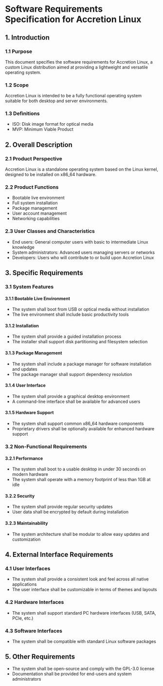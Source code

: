 # Software Requirements Specification for Accretion Linux

## 1. Introduction
### 1.1 Purpose
This document specifies the software requirements for Accretion Linux, a custom Linux distribution aimed at providing a lightweight and versatile operating system.

### 1.2 Scope
Accretion Linux is intended to be a fully functional operating system suitable for both desktop and server environments.

### 1.3 Definitions
- ISO: Disk image format for optical media
- MVP: Minimum Viable Product

## 2. Overall Description
### 2.1 Product Perspective
Accretion Linux is a standalone operating system based on the Linux kernel, designed to be installed on x86_64 hardware.

### 2.2 Product Functions
- Bootable live environment
- Full system installation
- Package management
- User account management
- Networking capabilities

### 2.3 User Classes and Characteristics
- End users: General computer users with basic to intermediate Linux knowledge
- System administrators: Advanced users managing servers or networks
- Developers: Users who will contribute to or build upon Accretion Linux

## 3. Specific Requirements
### 3.1 System Features
#### 3.1.1 Bootable Live Environment
- The system shall boot from USB or optical media without installation
- The live environment shall include basic productivity tools

#### 3.1.2 Installation
- The system shall provide a guided installation process
- The installer shall support disk partitioning and filesystem selection

#### 3.1.3 Package Management
- The system shall include a package manager for software installation and updates
- The package manager shall support dependency resolution

#### 3.1.4 User Interface
- The system shall provide a graphical desktop environment
- A command-line interface shall be available for advanced users

#### 3.1.5 Hardware Support
- The system shall support common x86_64 hardware components
- Proprietary drivers shall be optionally available for enhanced hardware support

### 3.2 Non-Functional Requirements
#### 3.2.1 Performance
- The system shall boot to a usable desktop in under 30 seconds on modern hardware
- The system shall operate with a memory footprint of less than 1GB at idle

#### 3.2.2 Security
- The system shall provide regular security updates
- User data shall be encrypted by default during installation

#### 3.2.3 Maintainability
- The system architecture shall be modular to allow easy updates and customization

## 4. External Interface Requirements
### 4.1 User Interfaces
- The system shall provide a consistent look and feel across all native applications
- The user interface shall be customizable in terms of themes and layouts

### 4.2 Hardware Interfaces
- The system shall support standard PC hardware interfaces (USB, SATA, PCIe, etc.)

### 4.3 Software Interfaces
- The system shall be compatible with standard Linux software packages

## 5. Other Requirements
- The system shall be open-source and comply with the GPL-3.0 license
- Documentation shall be provided for end-users and system administrators

